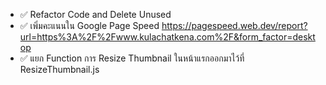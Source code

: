 - ✅ Refactor Code and Delete Unused
- ✅ เพิ่มคะแนนใน Google Page Speed https://pagespeed.web.dev/report?url=https%3A%2F%2Fwww.kulachatkena.com%2F&form_factor=desktop
- ✅ แยก Function การ Resize Thumbnail ในหน้าแรกออกมาไว้ที่ ResizeThumbnail.js

